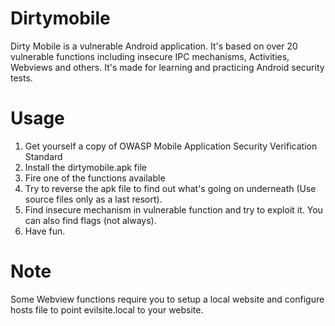 # Dirtymobile
Dirty Mobile is a vulnerable Android application. It's based on over 20 vulnerable functions including insecure IPC mechanisms, Activities, Webviews and others.
It's made for learning and practicing Android security tests.

# Usage 
1. Get yourself a copy of OWASP Mobile Application Security Verification Standard
2. Install the dirtymobile.apk file
3. Fire one of the functions available
4. Try to reverse the apk file to find out what's going on underneath (Use source files only as a last resort).
5. Find insecure mechanism in vulnerable function and try to exploit it. You can also find flags (not always).
6. Have fun.

# Note
Some Webview functions require you to setup a local website and configure hosts file to point evilsite.local to your website.